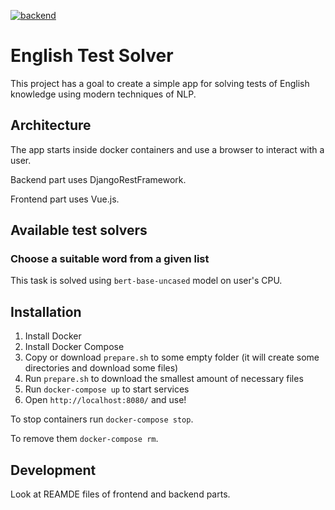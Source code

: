 [![backend](https://github.com/Mr-Geekman/english_test_solver/actions/workflows/backend.yml/badge.svg?branch=master)](https://github.com/Mr-Geekman/english_test_solver/actions/workflows/backend.yml)

# English Test Solver

This project has a goal to create a simple app for solving tests of English knowledge using modern techniques of NLP. 

## Architecture

The app starts inside docker containers and use a browser to interact with a user.

Backend part uses DjangoRestFramework.

Frontend part uses Vue.js.

## Available test solvers

### Choose a suitable word from a given list

This task is solved using `bert-base-uncased` model on user's CPU.

## Installation

1. Install Docker
2. Install Docker Compose
3. Copy or download `prepare.sh` to some empty folder (it will create some directories and download some files)
4. Run `prepare.sh` to download the smallest amount of necessary files
5. Run `docker-compose up` to start services
6. Open `http://localhost:8080/` and use!

To stop containers run `docker-compose stop`.

To remove them `docker-compose rm`.

## Development

Look at REAMDE files of frontend and backend parts.
